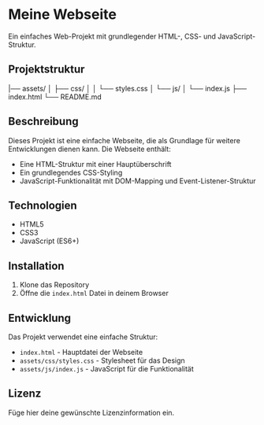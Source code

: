 # Meine Webseite

Ein einfaches Web-Projekt mit grundlegender HTML-, CSS- und JavaScript-Struktur.

## Projektstruktur 
|── assets/ 
│ ├── css/ 
│ │ └── styles.css
│ └── js/ 
│ └── index.js 
├── index.html 
└── README.md

## Beschreibung

Dieses Projekt ist eine einfache Webseite, die als Grundlage für weitere Entwicklungen dienen kann. Die Webseite enthält:
- Eine HTML-Struktur mit einer Hauptüberschrift
- Ein grundlegendes CSS-Styling
- JavaScript-Funktionalität mit DOM-Mapping und Event-Listener-Struktur

## Technologien

- HTML5
- CSS3
- JavaScript (ES6+)

## Installation

1. Klone das Repository
2. Öffne die `index.html` Datei in deinem Browser

## Entwicklung

Das Projekt verwendet eine einfache Struktur:
- `index.html` - Hauptdatei der Webseite
- `assets/css/styles.css` - Stylesheet für das Design
- `assets/js/index.js` - JavaScript für die Funktionalität

## Lizenz

Füge hier deine gewünschte Lizenzinformation ein.